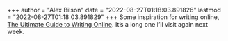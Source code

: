 +++
author = "Alex Bilson"
date = "2022-08-27T01:18:03.891826"
lastmod = "2022-08-27T01:18:03.891829"
+++
Some inspiration for writing online, [The Ultimate Guide to Writing Online](https://perell.com/essay/the-ultimate-guide-to-writing-online/). It’s a long one I’ll visit again next week.